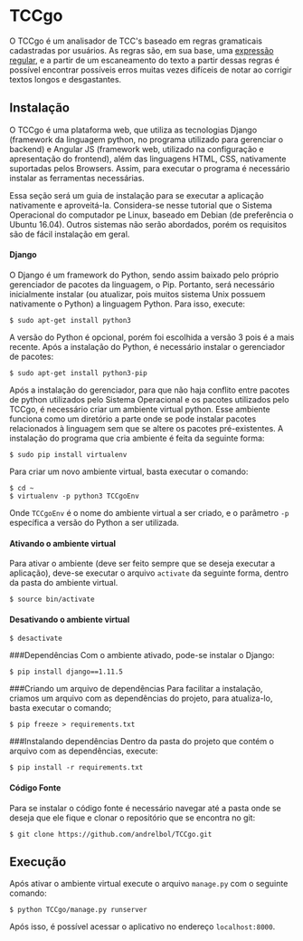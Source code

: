 # TCCgo
O TCCgo é um analisador de TCC's baseado em regras gramaticais cadastradas por usuários. As regras são, em sua base, uma [expressão regular](https://en.wikipedia.org/wiki/Regular_expression), e a partir de um escaneamento do texto a partir dessas regras é possível encontrar possíveis erros muitas vezes difíceis de notar ao corrigir textos longos e desgastantes.

## Instalação
O TCCgo é uma plataforma web, que utiliza as tecnologias Django (framework da linguagem python, no programa utilizado para gerenciar o backend) e Angular JS (framework web, utilizado na configuração e apresentação do frontend), além das linguagens HTML, CSS, nativamente suportadas pelos Browsers. Assim, para executar o programa é necessário instalar as ferramentas necessárias.

Essa seção será um guia de instalação para se executar a aplicação nativamente e aproveitá-la. Considera-se nesse tutorial que o Sistema Operacional do computador pe Linux, baseado em Debian (de preferência o Ubuntu 16.04). Outros sistemas não serão abordados, porém os requisitos são de fácil instalação em geral.

#### Django
O Django é um framework do Python, sendo assim baixado pelo próprio gerenciador de pacotes da linguagem, o Pip. Portanto, será necessário inicialmente instalar (ou atualizar, pois muitos sistema Unix possuem nativamente o Python) a linguagem Python. Para isso, execute:
```
$ sudo apt-get install python3
```
A versão do Python é opcional, porém foi escolhida a versão 3 pois é a mais recente. Após a instalação do Python, é necessário instalar o gerenciador de pacotes:
```
$ sudo apt-get install python3-pip
```
Após a instalação do gerenciador, para que não haja conflito entre pacotes de python utilizados pelo Sistema Operacional e os pacotes utilizados pelo TCCgo, é necessário criar um ambiente virtual python. Esse ambiente funciona como um diretório a parte onde se pode instalar pacotes relacionados à linguagem sem que se altere os pacotes pré-existentes. A instalação do programa que cria ambiente é feita da seguinte forma:
```
$ sudo pip install virtualenv
```
Para criar um novo ambiente virtual, basta executar o comando:
```
$ cd ~
$ virtualenv -p python3 TCCgoEnv
```
Onde `TCCgoEnv` é o nome do ambiente virtual a ser criado, e o parâmetro `-p` específica a versão do Python a ser utilizada.

#### Ativando o ambiente virtual
Para ativar o ambiente (deve ser feito sempre que se deseja executar a aplicação), deve-se executar o arquivo `activate` da seguinte forma, dentro da pasta do ambiente virtual.
```
$ source bin/activate
```

#### Desativando o ambiente virtual
```
$ desactivate
```

###Dependências
Com o ambiente ativado, pode-se instalar o Django:
```
$ pip install django==1.11.5
```

###Criando um arquivo de dependências
Para facilitar a instalação, criamos um arquivo com as dependências do projeto, para atualiza-lo, basta executar o comando;
```
$ pip freeze > requirements.txt
```

###Instalando dependências
Dentro da pasta do projeto que contém o arquivo com as dependências, execute:
```
$ pip install -r requirements.txt
```

#### Código Fonte
Para se instalar o código fonte é necessário navegar até a pasta onde se deseja que ele fique e clonar o repositório que se encontra no git:
```
$ git clone https://github.com/andrelbol/TCCgo.git
```

## Execução
Após ativar o ambiente virtual execute o arquivo `manage.py` com o seguinte comando:
```
$ python TCCgo/manage.py runserver
```
Após isso, é possível acessar o aplicativo no endereço `localhost:8000`.
